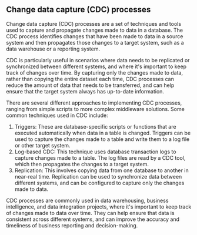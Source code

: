 ## Change data capture (CDC) processes

Change data capture (CDC) processes are a set of techniques and tools used to capture and propagate changes made to data in a database. The CDC process identifies changes that have been made to data in a source system and then propagates those changes to a target system, such as a data warehouse or a reporting system.

CDC is particularly useful in scenarios where data needs to be replicated or synchronized between different systems, and where it's important to keep track of changes over time. By capturing only the changes made to data, rather than copying the entire dataset each time, CDC processes can reduce the amount of data that needs to be transferred, and can help ensure that the target system always has up-to-date information.

There are several different approaches to implementing CDC processes, ranging from simple scripts to more complex middleware solutions. Some common techniques used in CDC include:

1. Triggers: These are database-specific scripts or functions that are executed automatically when data in a table is changed. Triggers can be used to capture the changes made to a table and write them to a log file or other target system.
2. Log-based CDC: This technique uses database transaction logs to capture changes made to a table. The log files are read by a CDC tool, which then propagates the changes to a target system.
3. Replication: This involves copying data from one database to another in near-real time. Replication can be used to synchronize data between different systems, and can be configured to capture only the changes made to data.

CDC processes are commonly used in data warehousing, business intelligence, and data integration projects, where it's important to keep track of changes made to data over time. They can help ensure that data is consistent across different systems, and can improve the accuracy and timeliness of business reporting and decision-making.
